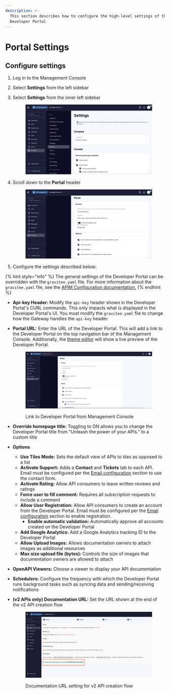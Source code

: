 ```yaml
---
description: >-
  This section describes how to configure the high-level settings of the
  Developer Portal
---
```


# Portal Settings

## Configure settings

1. Log in to the Management Console
2. Select **Settings** from the left sidebar
3.  Select **Settings** from the inner left sidebar&#x20;

    <figure><img src="../../.gitbook/assets/dev portal_settings.png" alt=""><figcaption></figcaption></figure>
4.  Scroll down to the **Portal** header&#x20;

    <figure><img src="../../.gitbook/assets/dev portal_portal.png" alt=""><figcaption></figcaption></figure>
5. Configure the settings described below:

{% hint style="info" %}
The general settings of the Developer Portal can be overridden with the `gravitee.yaml` file. For more information about the `gravitee.yaml` file, see the [APIM Configuration documentation.](../../configure-apim/apim-components/)
{% endhint %}

* **Api-key Header:** Modify the `api-key` header shown in the Developer Portal's CURL commands. This only impacts what is displayed in the Developer Portal's UI. You must modify the `gravitee.yaml` file to change how the Gateway handles the `api-key` header.
*   **Portal URL:** Enter the URL of the Developer Portal. This will add a link to the Developer Portal on the top navigation bar of the Management Console. Additionally, the [theme editor](settings.md#theme-customization) will show a live preview of the Developer Portal.&#x20;

    <figure><img src="../../.gitbook/assets/dev_portal_link.png" alt=""><figcaption><p>Link to Developer Portal from Management Console</p></figcaption></figure>
* **Override homepage title:** Toggling to ON allows you to change the Developer Portal title from "Unleash the power of your APIs." to a custom title
* **Options**
  * **Use Tiles Mode:** Sets the default view of APIs to tiles as opposed to a list
  * **Activate Support:** Adds a **Contact** and **Tickets** tab to each API. Email must be configured per the [Email configuration](settings.md#email-notifications) section to use the contact form.
  * **Activate Rating:** Allow API consumers to leave written reviews and ratings
  * **Force user to fill comment:** Requires all subscription requests to include a comment
  * **Allow User Registration:** Allow API consumers to create an account from the Developer Portal. Email must be configured per the [Email configuration](settings.md#email-notifications) section to enable registration.
    * **Enable automatic validation:** Automatically approve all accounts created on the Developer Portal
  * **Add Google Analytics:** Add a Google Analytics tracking ID to the Developer Portal
  * **Allow Upload Images:** Allows documentation owners to attach images as additional resources
  * **Max size upload file (bytes):** Controls the size of images that documentation owners are allowed to attach
* **OpenAPI Viewers:** Choose a viewer to display your API documentation
* **Schedulers:** Configure the frequency with which the Developer Portal runs background tasks such as syncing data and sending/receiving notifications
*   **(v2 APIs only) Documentation URL:** Set the URL shown at the end of the v2 API creation flow&#x20;

    <figure><img src="../../.gitbook/assets/documentation_url (1).png" alt=""><figcaption><p>Documentation URL setting for v2 API creation flow</p></figcaption></figure>

